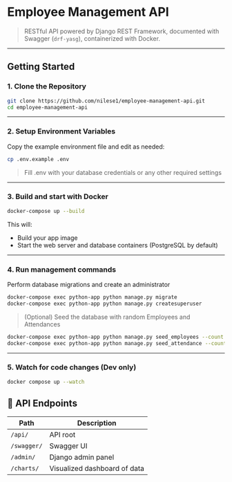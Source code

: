 # Employee Management API

> RESTful API powered by Django REST Framework, documented with Swagger (`drf-yasg`), containerized with Docker.

---

## Getting Started

### 1. Clone the Repository

```bash
git clone https://github.com/nilese1/employee-management-api.git
cd employee-management-api
```

---

### 2. Setup Environment Variables
Copy the example environment file and edit as needed:
```bash
cp .env.example .env
```
> Fill .env with your database credentials or any other required settings

---

### 3. Build and start with Docker

```bash
docker-compose up --build
```

This will:
- Build your app image
- Start the web server and database containers (PostgreSQL by default)

---

### 4. Run management commands

Perform database migrations and create an administrator
```bash
docker-compose exec python-app python manage.py migrate
docker-compose exec python-app python manage.py createsuperuser
```

> (Optional) Seed the database with random Employees and Attendances
```bash
docker-compose exec python-app python manage.py seed_employees --count [count] --clear
docker-compose exec python-app python manage.py seed_attendance --count [count] --clear
```

---

### 5. Watch for code changes (Dev only)

```bash
docker compose up --watch
```

## 🔗 API Endpoints
| Path           | Description            |
|----------------|------------------------|
| `/api/`        | API root               |
| `/swagger/`    | Swagger UI             |
| `/admin/`      | Django admin panel     |
| `/charts/`     | Visualized dashboard of data|
